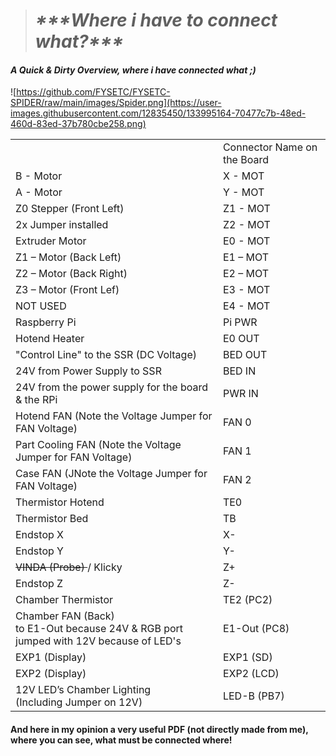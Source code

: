 > #  _\*\*\*Where i have to connect what?\*\*\*_

#### _A Quick & Dirty Overview, where i have connected what ;)_

![https://github.com/FYSETC/FYSETC-SPIDER/raw/main/images/Spider.png](https://user-images.githubusercontent.com/12835450/133995164-70477c7b-48ed-460d-83ed-37b780cbe258.png)

<table><tbody><tr><td>&nbsp;</td><td>Connector Name on the Board</td></tr><tr><td>B - Motor</td><td>X - MOT</td></tr><tr><td>A - Motor</td><td>Y - MOT</td></tr><tr><td>Z0 Stepper (Front Left)</td><td>Z1 - MOT</td></tr><tr><td>2x Jumper installed</td><td>Z2 - MOT</td></tr><tr><td>Extruder Motor</td><td>E0 - MOT</td></tr><tr><td>Z1 – Motor (Back Left)</td><td>E1 – MOT</td></tr><tr><td>Z2 – Motor (Back Right)</td><td>E2 – MOT</td></tr><tr><td>Z3 – Motor (Front Lef)</td><td>E3 - MOT</td></tr><tr><td>NOT USED</td><td>E4 - MOT</td></tr><tr><td>Raspberry Pi</td><td>Pi PWR</td></tr><tr><td>Hotend Heater</td><td>E0 OUT</td></tr><tr><td>"Control Line" to the SSR (DC Voltage)</td><td>BED OUT</td></tr><tr><td>24V from Power Supply to SSR</td><td>BED IN</td></tr><tr><td>24V from the power supply for the board &amp; the RPi</td><td>PWR IN</td></tr><tr><td>Hotend FAN (Note the Voltage Jumper for FAN Voltage)</td><td>FAN 0</td></tr><tr><td>Part Cooling FAN (Note the Voltage Jumper for FAN Voltage)</td><td>FAN 1</td></tr><tr><td>Case FAN (JNote the Voltage Jumper for FAN Voltage)</td><td>FAN 2</td></tr><tr><td>Thermistor Hotend</td><td>TE0</td></tr><tr><td>Thermistor Bed</td><td>TB</td></tr><tr><td>Endstop X</td><td>X-</td></tr><tr><td>Endstop Y</td><td>Y-</td></tr><tr><td><s>VINDA (Probe) </s>/ Klicky</td><td>Z+</td></tr><tr><td>Endstop Z</td><td>Z-</td></tr><tr><td>Chamber Thermistor</td><td>TE2 (PC2)</td></tr><tr><td>Chamber FAN (Back)<br>to E1-Out because 24V &amp; RGB port jumped with 12V because of LED's</td><td>E1-Out (PC8)</td></tr><tr><td>EXP1 (Display)</td><td>EXP1 (SD)</td></tr><tr><td>EXP2 (Display)</td><td>EXP2 (LCD)</td></tr><tr><td>12V LED’s Chamber Lighting<br>(Including Jumper on 12V)</td><td>LED-B (PB7)</td></tr></tbody></table>

#### And here in my opinion a very useful PDF (not directly made from me), where you can see, what must be connected where!

